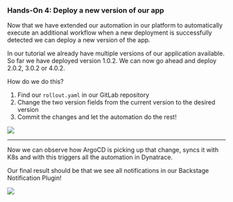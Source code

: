 ### Hands-On 4: Deploy a new version of our app

Now that we have extended our automation in our platform to automatically execute an additional workflow when a new deployment is successfully detected we can deploy a new version of the app. 

In our tutorial we already have multiple versions of our application available. So far we have deployed version 1.0.2. We can now go ahead and deploy 2.0.2, 3.0.2 or 4.0.2.

How do we do this?
1. Find our `rollout.yaml` in our GitLab repository
2. Change the two version fields from the current version to the desired version
3. Commit the changes and let the automation do the rest!

![](https://raw.githubusercontent.com/dynatrace-perfclinics/platform-engineering-demo/main/images/handson4_41_update_version_1.png)

--- 

Now we can observe how ArgoCD is picking up that change, syncs it with K8s and with this triggers all the automation in Dynatrace.

Our final result should be that we see all notifications in our Backstage Notification Plugin!

![](https://raw.githubusercontent.com/dynatrace-perfclinics/platform-engineering-demo/main/images/handson4_41_update_version_2.png)
